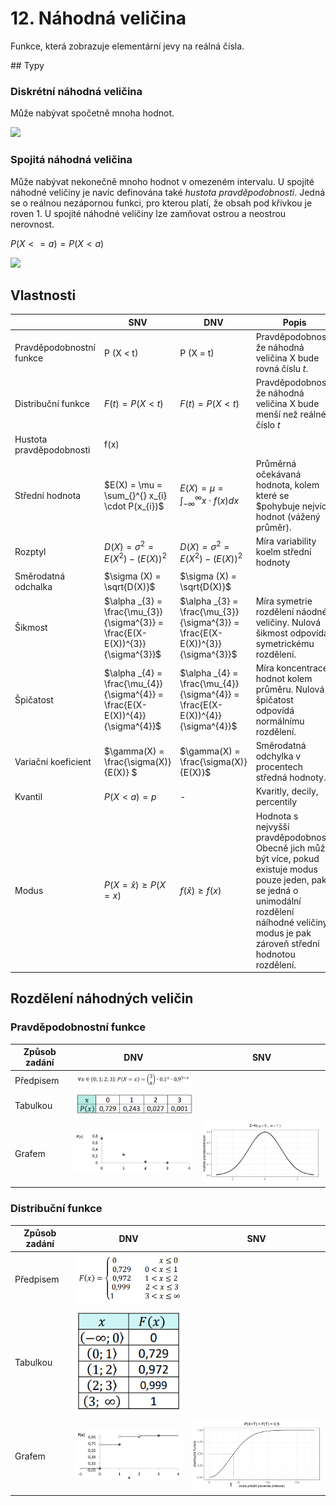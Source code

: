 # 12. Náhodná veličina

Funkce, která zobrazuje elementární jevy na reálná čísla.

## Typy

### Diskrétní náhodná veličina

Může nabývat spočetně mnoha hodnot.

![](../../../images/math_12_dnv.png)

### Spojitá náhodná veličina

Může nabývat nekonečně mnoho hodnot v omezeném intervalu. U spojité náhodné veličiny je navíc definována také _hustota pravděpodobnosti_. Jedná se o reálnou nezápornou funkci, pro kterou platí, že obsah pod křivkou je roven 1. U spojité náhodné veličiny lze zamňovat ostrou a neostrou nerovnost.

$P (X <= a) = P (X < a)$

![](../../../images/math_12_snv.png)

## Vlastnosti

|                          | SNV                                                                            | DNV                                                                            | Popis                                                                                                                                                                                                     |
| ------------------------ | ------------------------------------------------------------------------------ | ------------------------------------------------------------------------------ | --------------------------------------------------------------------------------------------------------------------------------------------------------------------------------------------------------- |
| Pravděpodobnostní funkce | P (X < t)                                                                      | P (X = t)                                                                      | Pravděpodobnost, že náhodná veličina X bude rovná číslu _t_.                                                                                                                                              |
| Distribuční funkce       | $F(t) = P (X < t)$                                                             | $F(t) = P (X < t)$                                                             | Pravděpodobnost, že náhodná veličina X bude menší než reálné číslo _t_                                                                                                                                    |
| Hustota pravděpodobnosti | f(x)                                                                           |                                                                                |                                                                                                                                                                                                           |
| Střední hodnota          | $E(X) = \mu = \sum_{}^{} x_{i} \cdot P(x_{i})$                                 | $E(X) = \mu = \int_{-\infty}^{\infty}x \cdot f(x) dx$                          | Průměrná očekávaná hodnota, kolem které se $pohybuje nejvíce hodnot (vážený průměr).                                                                                                                      |
| Rozptyl                  | $D(X) = \sigma^{2} = E(X^{2}) - (E(X))^{2}$                                    | $D(X) = \sigma^{2} = E(X^{2}) - (E(X))^{2}$                                    | Míra variability koelm střední hodnoty                                                                                                                                                                    |
| Směrodatná odchalka      | $\sigma (X) = \sqrt{D(X)}$                                                     | $\sigma (X) = \sqrt{D(X)}$                                                     |                                                                                                                                                                                                           |
| Šikmost                  | $\alpha _{3} = \frac{\mu_{3}}{\sigma^{3}} = \frac{E(X- E(X))^{3}}{\sigma^{3}}$ | $\alpha _{3} = \frac{\mu_{3}}{\sigma^{3}} = \frac{E(X- E(X))^{3}}{\sigma^{3}}$ | Míra symetrie rozdělení náodné veličiny. Nulová šikmost odpovídá symetrickému rozdělení.                                                                                                                  |
| Špičatost                | $\alpha _{4} = \frac{\mu_{4}}{\sigma^{4}} = \frac{E(X- E(X))^{4}}{\sigma^{4}}$ | $\alpha _{4} = \frac{\mu_{4}}{\sigma^{4}} = \frac{E(X- E(X))^{4}}{\sigma^{4}}$ | Míra koncentrace hodnot kolem průměru. Nulová špičatost odpovídá normálnímu rozdělení.                                                                                                                    |
| Variační koeficient      | $\gamma(X) = \frac{\sigma(X)}{E(X)} $                                          | $\gamma(X) = \frac{\sigma(X)}{E(X)}$                                           | Směrodatná odchylka v procentech středná hodnoty.                                                                                                                                                         |
| Kvantil                  | $P(X < a) = p$                                                                 | -                                                                              | Kvaritly, decily, percentily                                                                                                                                                                              |
| Modus                    | $P(X =\widehat{x})\geq P(X = x)$                                               | $f(\widehat{x})\geq f(x)$                                                      | Hodnota s nejvyšší pravděpodobností. Obecně jich může být více, pokud existuje modus pouze jeden, pak se jedná o unimodální rozdělení náíhodné veličiny, modus je pak zároveň střední hodnotou rozdělení. |

## Rozdělení náhodných veličin

### Pravděpodobnostní funkce

| Způsob zadání | DNV                                          | SNV                                       |
| ------------- | -------------------------------------------- | ----------------------------------------- |
| Předpisem     | ![](../../../images/math_12/dnv_predpis.PNG) |                                           |
| Tabulkou      | ![](../../../images/math_12/dnv_tabulka.PNG) |                                           |
| Grafem        | ![](../../../images/math_12/dnv_graf.PNG)    | ![](../../../images/math_12/snv_hust.PNG) |

### Distribuční funkce

| Způsob zadání | DNV                                               | SNV                                       |
| ------------- | ------------------------------------------------- | ----------------------------------------- |
| Předpisem     | ![](../../../images/math_12/dnv_dist_predpis.PNG) |                                           |
| Tabulkou      | ![](../../../images/math_12/dnv_dist_tabulka.PNG) |                                           |
| Grafem        | ![](../../../images/math_12/dnv_dist_graf.PNG)    | ![](../../../images/math_12/snv_dist.PNG) |

